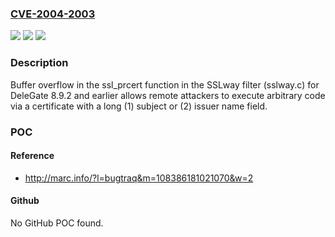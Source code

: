 ### [CVE-2004-2003](https://cve.mitre.org/cgi-bin/cvename.cgi?name=CVE-2004-2003)
![](https://img.shields.io/static/v1?label=Product&message=n%2Fa&color=blue)
![](https://img.shields.io/static/v1?label=Version&message=n%2Fa&color=blue)
![](https://img.shields.io/static/v1?label=Vulnerability&message=n%2Fa&color=brighgreen)

### Description

Buffer overflow in the ssl_prcert function in the SSLway filter (sslway.c) for DeleGate 8.9.2 and earlier allows remote attackers to execute arbitrary code via a certificate with a long (1) subject or (2) issuer name field.

### POC

#### Reference
- http://marc.info/?l=bugtraq&m=108386181021070&w=2

#### Github
No GitHub POC found.

